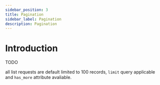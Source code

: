 ```yaml
---
sidebar_position: 3
title: Pagination
sidebar_label: Pagination
description: Pagination
---
```


# Introduction

TODO

all list requests are default limited to 100 records, `limit` query applicable and `has_more` attribute avaliable.
